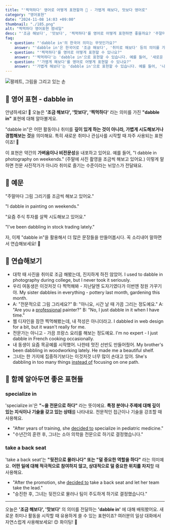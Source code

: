 ```yaml
---
title: "'찍먹하다' 영어로 어떻게 표현할까 🎨 - 가볍게 해보다, 맛보다 영어로"
category: "영어표현"
date: "2024-11-08 14:03 +09:00"
thumbnail: "./185.png"
alt: "찍먹하다 영어표현 썸네일"
desc: "'조금 해보다', '맛보다', '찍먹하다'를 영어로 어떻게 표현하면 좋을까요? '주말마다 그림 그리기를 조금씩 해보고 있어요.', '요즘 주식 투자를 살짝 시도해보고 있어요.' 등을 영어로 표현하는 법을 배워봅시다. 다양한 예문을 통해서 연습하고 본인의 표현으로 만들어 보세요."
faq:
  - question: "'dabble in'의 한국어 의미는 무엇인가요?"
    answer: "'dabble in'은 한국어로 '조금 해보다', '취미로 해보다' 등의 의미를 가집니다."
  - question: "'찍먹하다'를 영어로 어떻게 표현할 수 있나요?"
    answer: "'찍먹하다'는 'dabble in'으로 표현할 수 있습니다. 예를 들어, '새로운 취미를 찍먹해보고 있어'는 'I'm dabbling in a new hobby'로 표현할 수 있습니다."
  - question: "'가볍게 해보다'를 영어로 어떻게 표현할 수 있나요?"
    answer: "'가볍게 해보다'는 'dabble in'으로 표현할 수 있습니다. 예를 들어, '나는 요즘 기타를 가볍게 배워보고 있어'는 'I'm dabbling in guitar these days'로 표현할 수 있습니다."
---
```


![팔레트, 그림을 그리고 있는 손](./185-1.jpeg)

## 🌟 영어 표현 - dabble in

안녕하세요! 👋 오늘은 **'조금 해보다', '맛보다', '찍먹하다'** 라는 의미를 가진 **"dabble in"** 표현에 대해 알아볼게요.

"dabble in"은 어떤 활동이나 취미를 **깊이 있게 하는 것이 아니라, 가볍게 시도해보거나 경험해보는 것**을 의미해요. 특히 새로운 취미나 관심사를 시작할 때 자주 사용되는 표현이죠! 🎨

이 표현은 약간의 **가벼움이나 비전문성**을 내포하고 있어요. 예를 들어, "I dabble in photography on weekends." (주말에 사진 촬영을 조금씩 해보고 있어요.) 이렇게 말하면 전문 사진작가가 아니라 취미로 즐기는 수준이라는 뉘앙스가 전달돼요.

## 📖 예문

"주말마다 그림 그리기를 조금씩 해보고 있어요."

"I dabble in painting on weekends."

"요즘 주식 투자를 살짝 시도해보고 있어요."

"I've been dabbling in stock trading lately."

자, 이제 "dabble in"을 활용해서 더 많은 문장들을 만들어봅시다. 꼭 소리내어 말하면서 연습해보세요! 🎯

## 💬 연습해보기

<ul data-interactive-list>
  <li data-interactive-item>
    <span data-toggler>대학 때 사진을 취미로 조금 해봤는데, 진지하게 하진 않았어.</span>
    <span data-answer>I used to dabble in photography during college, but I never took it seriously.</span>
  </li>
  <li data-interactive-item>
    <span data-toggler>우리 여동생은 이것저것 다 찍먹해봐 - 지난달엔 도자기였다가 이번엔 정원 가꾸기야.</span>
    <span data-answer>My sister dabbles in everything - pottery last month, gardening this month.</span>
  </li>
  <li data-interactive-item>
    <span data-toggler>A: "전문적으로 그림 그리세요?" B: "아니요, 시간 날 때 가끔 그리는 정도예요."</span>
    <span data-answer>A: "Are you a <a href="/blog/in-english/333.professional/">professional</a> painter?" B: "No, I just dabble in it when I have time."</span>
  </li>
  <li data-interactive-item>
    <span data-toggler>웹 디자인을 잠깐 찍먹해봤는데, 내 적성은 아니더라고.</span>
    <span data-answer>I dabbled in web design for a bit, but it wasn't really for me.</span>
  </li>
  <li data-interactive-item>
    <span data-toggler>전문가는 아니고 - 가끔 프랑스 요리를 해보는 정도예요.</span>
    <span data-answer>I'm no expert - I just dabble in French cooking occasionally.</span>
  </li>
  <li data-interactive-item>
    <span data-toggler>내 동생이 요즘 목공예를 시작했어. 나한테 멋진 선반도 만들어줬어.</span>
    <span data-answer>My brother's been dabbling in woodworking lately. He made me a beautiful shelf.</span>
  </li>
  <li data-interactive-item>
    <span data-toggler>그녀는 한 가지에 집중하기보다는 이것저것 너무 많이 손대고 있어.</span>
    <span data-answer>She's dabbling in too many things <a href="/blog/in-english/169.instead-of/">instead of</a> focusing on one path.</span>
  </li>
</ul>

## 🤝 함께 알아두면 좋은 표현들

### specialize in

'specialize in'은 **"~을 전문으로 하다"** 라는 뜻이에요. **특정 분야나 주제에 대해 깊이 있는 지식이나 기술을 갖고 있는 상태**를 나타내요. 전문적인 접근이나 기술을 강조할 때 사용해요.

- "After years of training, she [decided to](/blog/in-english/062.decide-to/) specialize in pediatric medicine."
- "수년간의 훈련 후, 그녀는 소아 의학을 전문으로 하기로 결정했습니다."

### take a back seat

'take a back seat'는 **"뒷전으로 물러나다" 또는 "덜 중요한 역할을 하다"** 라는 의미예요. **어떤 일에 대해 적극적으로 참여하지 않고, 상대적으로 덜 중요한 위치를 차지**할 때 사용해요.

- "After the promotion, she [decided to](/blog/in-english/062.decide-to/) take a back seat and let her team take the lead."
- "승진한 후, 그녀는 뒷전으로 물러나 팀이 주도하게 하기로 결정했습니다."

---

오늘은 **'조금 해보다', '맛보다'** 의 의미를 전달하는 **'dabble in'** 에 대해 배워봤어요. 새로운 취미나 활동을 시작할 때 유용하게 쓸 수 있는 표현이죠? 여러분의 일상 대화에서 자연스럽게 사용해보세요! 😊 화이팅! 💪
